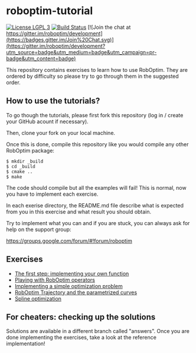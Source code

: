 roboptim-tutorial
=================

[![License LGPL 3][badge-license]](http://www.gnu.org/licenses/lgpl-3.0.txt)
[![Build Status](https://travis-ci.org/roboptim/roboptim-tutorial.svg?branch=answers)](https://travis-ci.org/roboptim/roboptim-tutorial)
[![Join the chat at https://gitter.im/roboptim/development](https://badges.gitter.im/Join%20Chat.svg)](https://gitter.im/roboptim/development?utm_source=badge&utm_medium=badge&utm_campaign=pr-badge&utm_content=badge)

This repository contains exercises to learn how to use RobOptim. They
are ordered by difficulty so please try to go through them in the
suggested order.


How to use the tutorials?
-------------------------

To go though the tutorials, please first fork this repository (log in
/ create your GitHub acount if necessary).

Then, clone your fork on your local machine.

Once this is done, compile this repository like you would compile any
other RobOptim package:

    $ mkdir _build
    $ cd _build
    $ cmake ..
    $ make

The code should compile but all the examples will fail! This is
normal, now you have to implement each exercise.

In each exerise directory, the README.md file describe what is
expected from you in this exercise and what result you should obtain.

Try to implement what you can and if you are stuck, you can always ask
for help on the support group:

https://groups.google.com/forum/#!forum/roboptim


Exercises
---------

 * [The first step: implementing your own function][ex1]
 * [Playing with RobOptim operators][ex2]
 * [Implementing a simple optimization problem][ex3]
 * [RobOptim Trajectory and the parametrized curves][ex4]
 * [Spline optimization][ex5]

 [ex1]: https://github.com/roboptim/roboptim-tutorial/tree/master/src/001-function
 [ex2]: https://github.com/roboptim/roboptim-tutorial/tree/master/src/002-operator
 [ex3]: https://github.com/roboptim/roboptim-tutorial/tree/master/src/003-hs71
 [ex4]: https://github.com/roboptim/roboptim-tutorial/tree/master/src/004-bspline
 [ex5]: https://github.com/roboptim/roboptim-tutorial/tree/master/src/005-trajectory-optimization


For cheaters: checking up the solutions
---------------------------------------

Solutions are available in a different branch called "answers". Once
you are done implementing the exercises, take a look at the reference
implementation!

[badge-license]: https://img.shields.io/badge/license-LGPL_3-green.svg
